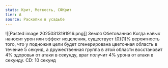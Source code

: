 ```yaml
---
stats: Крит, Меткость, СФКрит
tier: A
source: Раскопки в усадьбе
---
```

![[Pasted image 20250313191916.png]]
Земля Обетованная
Когда навык наносит урон или эффект исцеления, существует {0}(1)% вероятность того, что у подножия цели будет сгенерирована цветочная область в течение 5 секунд, а дружественная группа в этой области восстановит 4% здоровья от атаки в секунду, враг получит 4% урона от атаки в секунду. CD: 10 секунд
